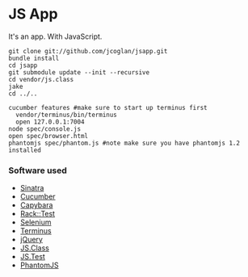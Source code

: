 # JS App

It's an app. With JavaScript.

    git clone git://github.com/jcoglan/jsapp.git
    bundle install
    cd jsapp
    git submodule update --init --recursive
    cd vendor/js.class
    jake
    cd ../..
    
    cucumber features #make sure to start up terminus first
      vendor/terminus/bin/terminus
      open 127.0.0.1:7004
    node spec/console.js
    open spec/browser.html
    phantomjs spec/phantom.js #note make sure you have phantomjs 1.2 installed


### Software used

* [Sinatra](http://www.sinatrarb.com)
* [Cucumber](http://cukes.info)
* [Capybara](https://github.com/jnicklas/capybara)
* [Rack::Test](https://github.com/brynary/rack-test)
* [Selenium](http://seleniumhq.org)
* [Terminus](http://github.com/jcoglan/terminus)
* [jQuery](http://jquery.com)
* [JS.Class](http://jsclass.jcoglan.com)
* [JS.Test](http://jsclass.jcoglan.com/testing.html)
* [PhantomJS](http://www.phantomjs.org)
